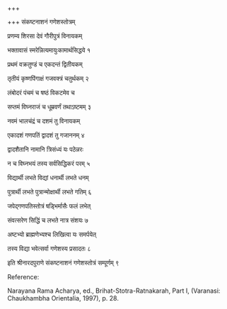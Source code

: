 +++

+++
संकष्टनाशनं गणेशस्तोत्रम्

 

प्रणम्य शिरसा देवं गौरीपुत्रं विनायकम्

भक्तावासं स्मरेन्नित्यमायुःकामार्थसिद्धये १

 

 

प्रथमं वक्रतुण्डं च एकदन्तं द्वितीयकम्

तृतीयं कृष्णपिंगाक्षं गजवक्त्रं चतुर्थकम् २

 

 

लंबोदरं पंचमं च षष्ठं विकटमेव च

सप्तमं विघ्नराजं च धूम्रवर्णं तथाऽष्टमम् ३

 

 

नवमं भालचंद्रं च दशमं तु विनायकम्

एकादशं गणपतिं द्वादशं तु गजाननम् ४

 

 

द्वादशैतानि नामानि त्रिसंध्यं यः पठेन्नरः

न च विघ्नभयं तस्य सर्वसिद्धिकरं परम् ५

 

 

विद्यार्थी लभते विद्यां धनार्थी लभते धनम्

पुत्रार्थी लभते पुत्रान्मोक्षार्थी लभते गतिम् ६

 

 

जपेद्गणपतिस्तोत्रं षड्भिर्मासैः फलं लभेत्

संवत्सरेण सिद्धिं च लभते नात्र संशयः ७

 

 

अष्टभ्यो ब्राह्मणेभ्यश्च लिखित्वा यः समर्पयेत्

तस्य विद्या भवेत्सर्वा गणेशस्य प्रसादतः ८

 

इति श्रीनारदपुराणे संकष्टनाशनं गणेशस्तोत्रं सम्पूर्णम् ९

 

Reference:

Narayana Rama Acharya, ed., Brihat-Stotra-Ratnakarah, Part I, (Varanasi:
Chaukhambha Orientalia, 1997), p. 28.
